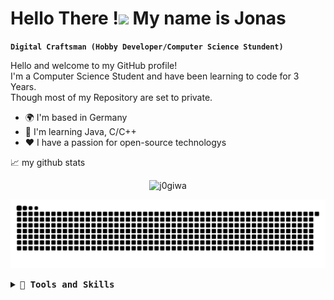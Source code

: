 # Hello There !![](https://user-images.githubusercontent.com/18350557/176309783-0785949b-9127-417c-8b55-ab5a4333674e.gif) My name is Jonas

**`Digital Craftsman (Hobby Developer/Computer Science Stundent)`**

Hello and welcome to my GitHub profile!<br>
I'm a Computer Science Student and have been learning to code for 3 Years.<br>
Though most of my Repository are set to private.<br>

*   🌍  I'm based in Germany
*   🧠  I'm learning Java, C/C++
*   ❤️  I have a passion for open-source technologys

📈 my github stats

<p align="center"> <img src="https://github-readme-stats.vercel.app/api?username=j0giwa&show_icons=true&theme=gotham" alt="j0giwa" /> </p>

![Snake animation](https://github.com/j0giwa/j0giwa/blob/master/assets/github-contribution-grid-snake.svg)

<details>
  <summary><samp><b>🧰 Tools and Skills</b></samp></summary>
  <br>
  <details>
    <summary><samp><b>🖥️ Operating Systems</b></samp></summary>
    <p align="left">
      <br>
      <!-- Linux (link leads to nowhere) -->
      <a href="" target="_blank" rel="noreferrer">
        <img width="36" height="36" style="margin: 1em;" alt="bash" src="https://cdn.jsdelivr.net/gh/devicons/devicon/icons/linux/linux-original.svg" />
      </a>
      <!-- Debian -->
      <a href="https://www.debian.org" target="_blank" rel="noreferrer">
        <img width="36" height="36" style="margin: 1em;" alt="Debian" src="https://cdn.jsdelivr.net/gh/devicons/devicon/icons/debian/debian-original.svg" />
      </a>
      <!-- openSUSE -->
      <a href="https://www.opensuse.org" target="_blank" rel="noreferrer">
        <img width="36" height="36" style="margin: 1em;" alt="openSUSE" src="https://cdn.jsdelivr.net/gh/devicons/devicon/icons/opensuse/opensuse-original-wordmark.svg" />
      </a>
      <!-- centOS -->
      <a href="https://www.centos.org" target="_blank" rel="noreferrer">
        <img width="36" height="36" style="margin: 1em;" alt="centOS" src="https://cdn.jsdelivr.net/gh/devicons/devicon/icons/centos/centos-original.svg" />
      </a>
    </p>
  </details>
  <!-- Programming Languages -->
  <details>
    <summary><samp><b>🔢 Programming Languages</b></samp></summary>
    <p align="left">
      <br>
      <!-- C -->
      <a href="https://docs.microsoft.com/en-us/cpp/?view=msvc-170" target="_blank" rel="noreferrer">
        <img width="36" height="36" style="margin: 1em;" alt="C" src="https://cdn.jsdelivr.net/gh/devicons/devicon/icons/c/c-original.svg" />
       </a>
      <!-- C++ -->
      <a href="https://docs.microsoft.com/en-us/cpp/?view=msvc-170" target="_blank" rel="noreferrer">
        <img width="36" height="36" style="margin: 1em;" alt="C++" src="https://cdn.jsdelivr.net/gh/devicons/devicon/icons/cplusplus/cplusplus-original.svg" />
      </a>
      <!-- Java -->
      <a href="https://www.oracle.com/java/" target="_blank" rel="noreferrer">
        <img width="36" height="36" style="margin: 1em;" alt="Java" src="https://cdn.jsdelivr.net/gh/devicons/devicon/icons/java/java-original.svg" />
      </a>
      <!-- Python -->
      <a href="https://www.python.org/" target="_blank" rel="noreferrer">
        <img  width="36" height="36" style="margin: 1em;" alt="Python" src="https://raw.githubusercontent.com/danielcranney/readme-generator/main/public/icons/skills/python-colored.svg" />
      </a>
    </p>
  </details>
  <!-- Web Techologys  -->
  <details>
    <summary><samp><b>🌐 Web Technologys</b></samp></summary>
    <p align="left">
      <br>
      <!-- HTML5 -->
      <a href="https://developer.mozilla.org/en-US/docs/Glossary/HTML5" target="_blank" rel="noreferrer">
        <img width="36" height="36" style="margin: 1em;" alt="HTML5" src="https://cdn.jsdelivr.net/gh/devicons/devicon/icons/html5/html5-original.svg"/>
      </a>
      <!-- CSS3 -->
      <a href="https://www.w3.org/TR/CSS/#css" target="_blank" rel="noreferrer">
        <img width="36" height="36" style="margin: 1em;" alt="CSS" src="https://cdn.jsdelivr.net/gh/devicons/devicon/icons/css3/css3-original.svg" />
      </a>
      <!-- JavaScript -->
      <a href="https://developer.mozilla.org/en-US/docs/Web/JavaScript" target="_blank" rel="noreferrer">
        <img width="36" height="36" style="margin: 1em;" alt="JavaScript" src="https://cdn.jsdelivr.net/gh/devicons/devicon/icons/javascript/javascript-original.svg" />
      </a>
      <!-- PHP -->
      <a href="https://www.php.net/" target="_blank" rel="noreferrer">
        <img width="36" height="36" style="margin: 1em;" alt="PHP" src="https://cdn.jsdelivr.net/gh/devicons/devicon/icons/php/php-original.svg" />
      </a>
      <!-- MySQL -->
      <a href="https://www.mysql.com/" target="_blank" rel="noreferrer">
        <img width="36" height="36" style="margin: 1em;" alt="MySQL" src="https://cdn.jsdelivr.net/gh/devicons/devicon/icons/mysql/mysql-original.svg"/>
      </a>
    </p>
  </details>
  <!-- Tools -->
  <details>
    <summary><samp><b>🪛 Tools</b></samp></summary>
    <p align="left">
      <br>
      <!-- LaTeX -->
      <a [href="https://www.latex-project.org/" target="_blank" rel="noreferrer">
        <img width="36" height="36" style="margin: 1em;" alt="LaTeX" src="https://cdn.jsdelivr.net/gh/devicons/devicon/icons/latex/latex-original.svg"/>
      </a>
      <!-- Bash -->
      <a href="https://www.gnu.org/software/bash/" target="_blank" rel="noreferrer">
        <img width="36" height="36" style="margin: 1em;" alt="bash" src="https://cdn.jsdelivr.net/gh/devicons/devicon/icons/bash/bash-original.svg" />
      </a>
      <!-- Vim -->
      <a href="https://www.vim.org/" target="_blank" rel="noreferrer">
        <img width="36" height="36" style="margin: 1em;" alt="Vim" src="https://cdn.jsdelivr.net/gh/devicons/devicon/icons/vim/vim-original.svg" />
      </a>
      <!-- vscode -->
      <a href="https://code.visualstudio.com/" target="_blank" rel="noreferrer">
        <img width="36" height="36" style="margin: 1em;" alt="bash" src="https://cdn.jsdelivr.net/gh/devicons/devicon/icons/vscode/vscode-original.svg" />
      </a>
    </p>
  </details>
</details>
